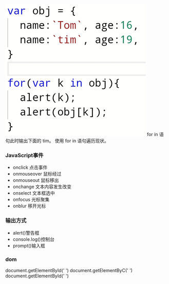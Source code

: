 ![输入图片说明](/imgs/2024-05-17/UKxNwArwbGBQLY3p.jpeg)
for in 语句此时输出下面的 tim。
使用 for in 语句遍历现状。

### JavaScript事件

 - onclick 点击事件
 - onmouseover 鼠标经过
 - onmouseout 鼠标移出
 - onchange 文本内容发生改变
 - onselect 文本框选中
 - onfocus 光标聚集
 - onblur 移开光标
### 输出方式
 - alert()警告框
 - console.log()控制台
 - prompt()输入框
### dom
document.getElementById('   ')
document.getElementByC('   ')
document.getElementById('   ')

<!--stackedit_data:
eyJoaXN0b3J5IjpbLTU5MjI1OTkwOSwtMTUyMjc0NTkwOCwtMj
A4ODc0NjYxMiwtMTA4MTAzNzI5XX0=
-->